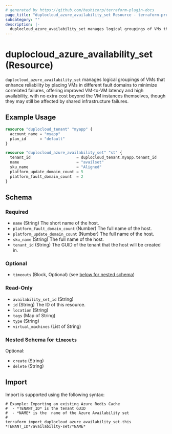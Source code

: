 ```yaml
---
# generated by https://github.com/hashicorp/terraform-plugin-docs
page_title: "duplocloud_azure_availability_set Resource - terraform-provider-duplocloud"
subcategory: ""
description: |-
  duplocloud_azure_availability_set manages logical groupings of VMs that enhance reliability by placing VMs in different fault domains to minimize correlated failures, offering improved VM-to-VM latency and high availability, with no extra cost beyond the VM instances themselves, though they may still be affected by shared infrastructure failures.
---
```


# duplocloud_azure_availability_set (Resource)

`duplocloud_azure_availability_set` manages logical groupings of VMs that enhance reliability by placing VMs in different fault domains to minimize correlated failures, offering improved VM-to-VM latency and high availability, with no extra cost beyond the VM instances themselves, though they may still be affected by shared infrastructure failures.

## Example Usage

```terraform
resource "duplocloud_tenant" "myapp" {
  account_name = "myapp"
  plan_id      = "default"
}

resource "duplocloud_azure_availability_set" "st" {
  tenant_id                    = duplocloud_tenant.myapp.tenant_id
  name                         = "availset"
  sku_name                     = "Aligned"
  platform_update_domain_count = 5
  platform_fault_domain_count  = 2
}
```

<!-- schema generated by tfplugindocs -->
## Schema

### Required

- `name` (String) The short name of the host.
- `platform_fault_domain_count` (Number) The full name of the host.
- `platform_update_domain_count` (Number) The full name of the host.
- `sku_name` (String) The full name of the host.
- `tenant_id` (String) The GUID of the tenant that the host will be created in.

### Optional

- `timeouts` (Block, Optional) (see [below for nested schema](#nestedblock--timeouts))

### Read-Only

- `availability_set_id` (String)
- `id` (String) The ID of this resource.
- `location` (String)
- `tags` (Map of String)
- `type` (String)
- `virtual_machines` (List of String)

<a id="nestedblock--timeouts"></a>
### Nested Schema for `timeouts`

Optional:

- `create` (String)
- `delete` (String)

## Import

Import is supported using the following syntax:

```shell
# Example: Importing an existing Azure Redis Cache
#  - *TENANT_ID* is the tenant GUID
#  - *NAME* is the  name of the Azure Availability set
#
terraform import duplocloud_azure_availability_set.this *TENANT_ID*/availability-set/*NAME*
```
